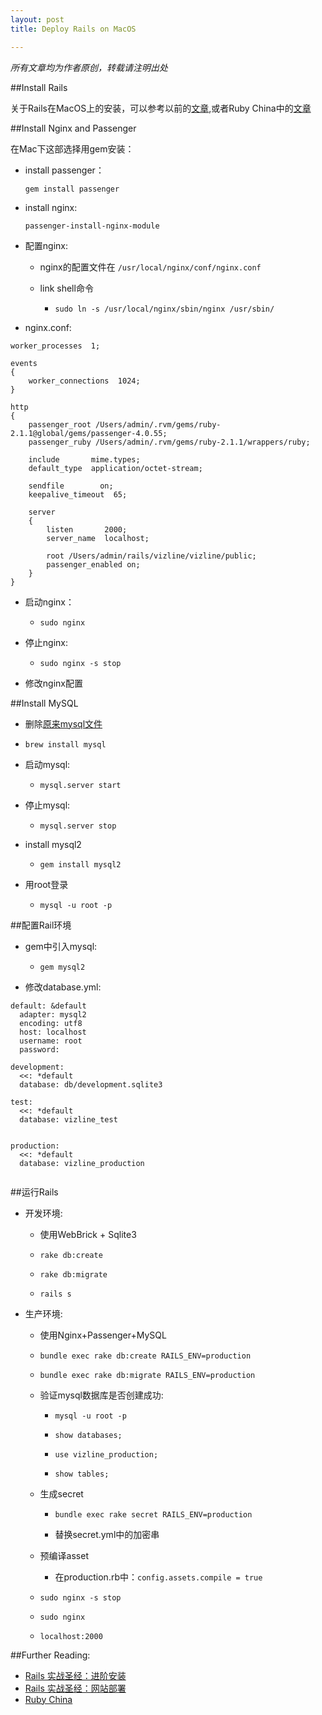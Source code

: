 ```yaml
---
layout: post
title: Deploy Rails on MacOS

---
```


<em>所有文章均为作者原创，转载请注明出处</em>


##Install Rails

关于Rails在MacOS上的安装，可以参考以前的[文章](http://akadealloc.github.io/blog/2010/08/07/Deploy-Rails.html),或者Ruby China中的[文章](https://ruby-china.org/wiki/install_ruby_guide)


##Install Nginx and Passenger

在Mac下这部选择用gem安装：

- install passenger：

	`gem install passenger`

- install nginx:
	
	`passenger-install-nginx-module`
	
- 配置nginx:

	- nginx的配置文件在 `/usr/local/nginx/conf/nginx.conf`

	- link shell命令
	
		- `sudo ln -s /usr/local/nginx/sbin/nginx /usr/sbin/`
		
- nginx.conf:
	
```
worker_processes  1;

events
{
    worker_connections  1024;
}

http 
{
    passenger_root /Users/admin/.rvm/gems/ruby-2.1.1@global/gems/passenger-4.0.55;
    passenger_ruby /Users/admin/.rvm/gems/ruby-2.1.1/wrappers/ruby;

    include       mime.types;
    default_type  application/octet-stream;

    sendfile        on;
    keepalive_timeout  65;

    server 
    {
        listen       2000;
        server_name  localhost;

        root /Users/admin/rails/vizline/vizline/public;
        passenger_enabled on;
    }
}

```

- 启动nginx：

	- `sudo nginx`
	
- 停止nginx:

	- `sudo nginx -s stop`
	
- 修改nginx配置



##Install MySQL

- 删除[原来mysql文件](http://akadealloc.github.io/blog/2011/10/10/Tips-And-Tricks.html)

- `brew install mysql`

- 启动mysql:

	- `mysql.server start`

- 停止mysql:

	- `mysql.server stop`
	
- install mysql2

	- `gem install mysql2`
	
- 用root登录

	- `mysql -u root -p`

	

##配置Rail环境

- gem中引入mysql:

	- `gem mysql2`
	
- 修改database.yml:
	
```
default: &default
  adapter: mysql2
  encoding: utf8
  host: localhost
  username: root
  password: 

development:
  <<: *default
  database: db/development.sqlite3

test:
  <<: *default
  database: vizline_test


production:
  <<: *default
  database: vizline_production
  
```

##运行Rails


- 开发环境:

	- 使用WebBrick + Sqlite3

	- `rake db:create`
	
	- `rake db:migrate`
	
	- `rails s`
	
- 生产环境:
	
	- 使用Nginx+Passenger+MySQL 
	
	- `bundle exec rake db:create RAILS_ENV=production`
	
	- `bundle exec rake db:migrate RAILS_ENV=production`
	
	- 验证mysql数据库是否创建成功:
	
		- `mysql -u root -p`
		
		- `show databases;`
		
		- `use vizline_production;`
		
		- `show tables;`
		
	- 生成secret
	
		- `bundle exec rake secret RAILS_ENV=production`
		
		- 替换secret.yml中的加密串
		
	- 预编译asset
	
		- 在production.rb中：`config.assets.compile = true`
		
	- `sudo nginx -s stop`
	
	- `sudo nginx`

	- `localhost:2000`


##Further Reading:

- [Rails 实战圣经：进阶安装](http://ihower.tw/rails4/advanced-installation.html)
- [Rails 实战圣经：网站部署](https://ihower.tw/rails4/deployment.html)
- [Ruby China](https://ruby-china.org/wiki)

	